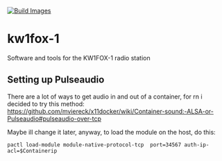 [![Build Images](https://github.com/Kitsune-Robotics/kw1fox-1/actions/workflows/docker_workflow.yml/badge.svg)](https://github.com/Kitsune-Robotics/kw1fox-1/actions/workflows/docker_workflow.yml)

# kw1fox-1
Software and tools for the KW1FOX-1 radio station

## Setting up Pulseaudio

There are a lot of ways to get audio in and out of a container, for rn i decided to try this method: https://github.com/mviereck/x11docker/wiki/Container-sound:-ALSA-or-Pulseaudio#pulseaudio-over-tcp

Maybe ill change it later, anyway, to load the module on the host, do this:

```
pactl load-module module-native-protocol-tcp  port=34567 auth-ip-acl=$Containerip
```
